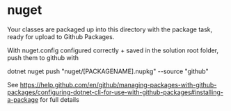 nuget
==========

Your classes are packaged up into this directory with the package task, ready for upload to Github Packages.

With nuget.config configured correctly + saved in the solution root folder, push them to github with

dotnet nuget push "nuget/[PACKAGENAME].nupkg" --source "github"

See https://help.github.com/en/github/managing-packages-with-github-packages/configuring-dotnet-cli-for-use-with-github-packages#installing-a-package for full details
